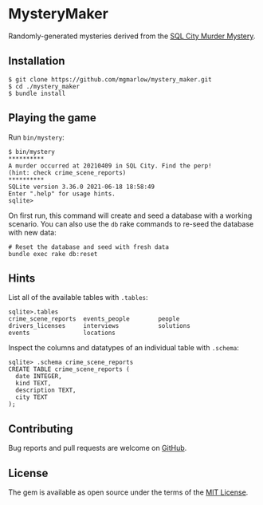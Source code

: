 # MysteryMaker

Randomly-generated mysteries derived from the [SQL City Murder Mystery](https://mystery.knightlab.com/).

## Installation

```
$ git clone https://github.com/mgmarlow/mystery_maker.git
$ cd ./mystery_maker
$ bundle install
```

## Playing the game

Run `bin/mystery`:

```
$ bin/mystery
**********
A murder occurred at 20210409 in SQL City. Find the perp!
(hint: check crime_scene_reports)
**********
SQLite version 3.36.0 2021-06-18 18:58:49
Enter ".help" for usage hints.
sqlite>
```

On first run, this command will create and seed a database with a working scenario. You can also use the `db` rake commands to re-seed the database with new data:

```
# Reset the database and seed with fresh data
bundle exec rake db:reset
```

## Hints

List all of the available tables with `.tables`:

```
sqlite>.tables
crime_scene_reports  events_people        people
drivers_licenses     interviews           solutions
events               locations
```

Inspect the columns and datatypes of an individual table with `.schema`:

```
sqlite> .schema crime_scene_reports
CREATE TABLE crime_scene_reports (
  date INTEGER,
  kind TEXT,
  description TEXT,
  city TEXT
);
```

## Contributing

Bug reports and pull requests are welcome on [GitHub](https://github.com/mgmarlow/mystery_maker).

## License

The gem is available as open source under the terms of the [MIT License](https://opensource.org/licenses/MIT).
